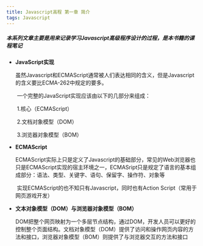 ```yaml
---
title: Javascript高程 第一章 简介
tags: Javascript
---
```

##### 本系列文章主要是用来记录学习Javascript高级程序设计的过程，是本书籍的课程笔记
<!--more-->

- **JavaScript实现**

  ​		虽然Javascript和ECMAScript通常被人们表达相同的含义，但是Javascript的含义要比ECMA-262中规定的要多。

  ​		一个完整的JavaScript实现应该由以下的几部分来组成：

  ​				1.核心（ECMAScript）

  ​				2.文档对象模型（DOM）

  ​				3.浏览器对象模型（BOM）

- **ECMAScript**

  ​		ECMAScript实际上只是定义了Javascript的基础部分，常见的Web浏览器也只是ECMAScript实现的宿主环境之一，ECMASript只是规定了语言的基本组成部分：语法、类型、关键字、语句、保留字、操作符、对象等

  ​		实现ECMAScript的也不知只有Javascript，同时也有Action Script（常用于网页游戏开发）

- **文本对象模型（DOM）与浏览器对象模型（BOM）**

  ​		DOM把整个网页映射为一个多层节点结构，通过DOM，开发人员可以更好的控制整个页面结构。文档对象模型（DOM）提供了访问和操作网页内容的方法和接口，浏览器对象模型（BOM）则提供了与浏览器交互的方法和接口

